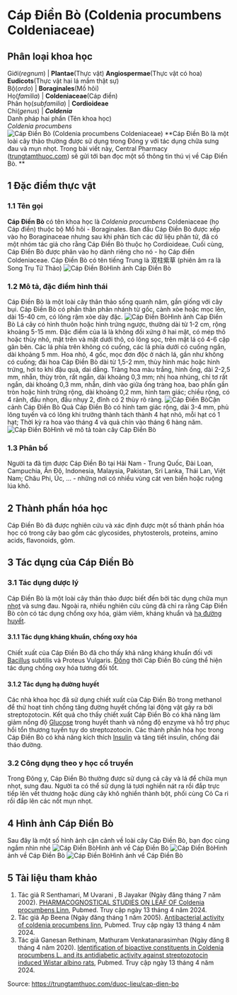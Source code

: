 # Cáp Điền Bò (Coldenia procumbens Coldeniaceae)

Phân loại khoa học  
---  
Giới(_regnum_) |  **Plantae**(Thực vật) **Angiospermae**(Thực vật có hoa) **Eudicots**(Thực vật hai lá mầm thật sự)  
Bộ(_ordo_) | **Boraginales**(Mồ hôi)  
Họ(_familia_) | **Coldeniaceae**(Cáp điền)  
Phân họ(_subfamilia_) | **Cordioideae**  
Chi(_genus_) | _**Coldenia**_  
Danh pháp hai phần (Tên khoa học)  
_Coldenia procumbens_  
![Cáp Điền Bò \(Coldenia procumbens Coldeniaceae\)](https://trungtamthuoc.com/images/others/cap-dien-bo-1-0772.jpg)
**Cáp Điền Bò là một loài cây thảo thường được sử dụng trong Đông y với tác dụng chữa sưng đau và mụn nhọt. Trong bài viết này, Central Pharmacy ([trungtamthuoc.com](https://trungtamthuoc.com/ "trungtamthuoc.com")) sẽ gửi tới bạn đọc một số thông tin thú vị về Cáp Điền Bò. **
##  1 Đặc điểm thực vật
### 1.1 Tên gọi
**Cáp Điền Bò** có tên khoa học là _Coldenia procumbens_ Coldeniaceae (họ Cáp điền) thuộc bộ Mồ hôi - Boraginales. Ban đầu Cáp Điền Bò được xếp vào họ Boraginaceae nhưng sau khi phân tích các dữ liệu phân tử, đã có một nhóm tác giả cho rằng Cáp Điền Bò thuộc họ Cordioideae. Cuối cùng, Cáp Điền Bò được phân vào họ dành riêng cho nó - họ Cáp điền Coldeniaceae.
Cáp Điền Bò có tên tiếng Trung là 双柱紫草 (phiên âm ra là Song Trụ Tử Thảo)
![Cáp Điền Bò](https://trungtamthuoc.com/images/item/cap-dien-bo-2.jpg)Hình ảnh Cáp Điền Bò
### 1.2 Mô tả, đặc điểm hình thái
Cáp Điền Bò là một loài cây thân thảo sống quanh năm, gần giống với cây bụi. Cáp Điền Bò có phần thân phân nhánh từ gốc, cành xòe hoặc mọc lên, dài 15-40 cm, có lông rậm xòe dày đặc. 
![Cáp Điền Bò](https://trungtamthuoc.com/images/item/cap-dien-bo-7.jpg)Hình ảnh Cáp Điền Bò
Lá cây có hình thuôn hoặc hình trứng ngược, thường dài từ 1-2 cm, rộng khoảng 5-15 mm. Đặc điểm của lá là không đối xứng ở hai mặt, có mép thô hoặc thùy nhỏ, mặt trên và mặt dưới thô, có lông sọc, trên mặt lá có 4-6 cặp gân bên. Các lá phía trên không có cuống, các lá phía dưới có cuống ngắn, dài khoảng 5 mm. 
Hoa nhỏ, 4 gốc, mọc đơn độc ở nách lá, gần như không có cuống; đài hoa Cáp Điền Bò dài từ 1,5-2 mm, thùy hình mác hoặc hình trứng, hơi to khi đậu quả, dai dẳng. Tràng hoa màu trắng, hình ống, dài 2-2,5 mm, nhẵn, thùy tròn, rất ngắn, dài khoảng 0,3 mm; nhị hoa nhúng, chỉ tơ rất ngắn, dài khoảng 0,3 mm, nhẵn, dính vào giữa ống tràng hoa, bao phấn gần tròn hoặc hình trứng rộng, dài khoảng 0,2 mm, hình tam giác; chiều rộng, có 4 rãnh, đầu nhọn, đầu nhụy 2, đỉnh có 2 thùy rõ ràng. 
![Cáp Điền Bò](https://trungtamthuoc.com/images/item/cap-dien-bo-5.jpg)Cận cảnh Cáp Điền Bò
Quả Cáp Điền Bò có hình tam giác rộng, dài 3-4 mm, phủ lông tuyến và có lông khi trưởng thành tách thành 4 hạt nhỏ, mỗi hạt có 1 hạt; Thời kỳ ra hoa vào tháng 4 và quả chín vào tháng 6 hàng năm. 
![Cáp Điền Bò](https://trungtamthuoc.com/images/item/cap-dien-bo-9.jpg)Hình vẽ mô tả toàn cây Cáp Điền Bò
### 1.3 Phân bố
Người ta đã tìm được Cáp Điền Bò tại Hải Nam - Trung Quốc, Đài Loan, Campuchia, Ấn Độ, Indonesia, Malaysia, Pakistan, Sri Lanka, Thái Lan, Việt Nam; Châu Phi, Úc, … - những nơi có nhiều vùng cát ven biển hoặc ruộng lúa khô.
##  2 Thành phần hóa học
Cáp Điền Bò đã được nghiên cứu và xác định được một số thành phần hóa học có trong cây bao gồm các glycosides, phytosterols, proteins, amino acids, flavonoids, gôm.
##  3 Tác dụng của Cáp Điền Bò
### 3.1 Tác dụng dược lý
Cáp Điền Bò là một loài cây thân thảo được biết đến bởi tác dụng chữa mụn [nhọt](https://trungtamthuoc.com/bai-viet/nhot "nhọt") và sưng đau. Ngoài ra, nhiều nghiên cứu cũng đã chỉ ra rằng Cáp Điền Bò còn có tác dụng chống oxy hóa, giảm viêm, kháng khuẩn và [hạ đường huyết](https://trungtamthuoc.com/bai-viet/ha-glucose-mau "hạ đường huyết").
#### 3.1.1 Tác dụng kháng khuẩn, chống oxy hóa
Chiết xuất của Cáp Điền Bò đã cho thấy khả năng kháng khuẩn đối với [Bacillus](https://trungtamthuoc.com/hoat-chat/bacillus "Bacillus") subtilis và Proteus Vulgaris. [Đồng](https://trungtamthuoc.com/hoat-chat/dong "Đồng") thời Cáp Điền Bò cũng thể hiện tác dụng chống oxy hóa tương đối tốt. 
#### 3.1.2 Tác dụng hạ đường huyết
Các nhà khoa học đã sử dụng chiết xuất của Cáp Điền Bò trong methanol để thử hoạt tính chống tăng đường huyết chống lại động vật gây ra bởi streptozotocin. Kết quả cho thấy chiết xuất Cáp Điền Bò có khả năng làm giảm nồng độ [Glucose](https://trungtamthuoc.com/hoat-chat/glucose "Glucose") trong huyết thanh và nồng độ enzyme và hỗ trợ phục hồi tổn thương tuyến tụy do streptozotocin. Các thành phần hóa học trong Cáp Điền Bò có khả năng kích thích [Insulin](https://trungtamthuoc.com/hoat-chat/insulin "Insulin") và tăng tiết insulin, chống đái tháo đường. 
### 3.2 Công dụng theo y học cổ truyền
Trong Đông y, Cáp Điền Bò thường được sử dụng cả cây và lá để chữa mụn nhọt, sưng đau. Người ta có thể sử dụng lá tươi nghiền nát ra rồi đắp trực tiếp lên vết thương hoặc dùng cây khô nghiền thành bột, phối cùng Cỏ Ca ri rồi đắp lên các nốt mụn nhọt. 
##  4 Hình ảnh Cáp Điền Bò
Sau đây là một số hình ảnh cận cảnh về loài cây Cáp Điền Bò, bạn đọc cùng ngắm nhìn nhé
![Cáp Điền Bò](https://trungtamthuoc.com/images/item/cap-dien-bo-3.jpg)Hình ảnh về Cáp Điền Bò
![Cáp Điền Bò](https://trungtamthuoc.com/images/item/cap-dien-bo-4.jpg)Hình ảnh về Cáp Điền Bò
![Cáp Điền Bò](https://trungtamthuoc.com/images/item/cap-dien-bo-6.jpg)Hình ảnh về Cáp Điền Bò
##  5 Tài liệu tham khảo
  1. Tác giả R Senthamari, M Uvarani , B Jayakar (Ngày đăng tháng 7 năm 2002). [PHARMACOGNOSTICAL STUDIES ON LEAF OF Coldenia procumbens Linn](https://pubmed.ncbi.nlm.nih.gov/22557078/), Pubmed. Truy cập ngày 13 tháng 4 năm 2024. 
  2. Tác giả Ap Beena (Ngày đăng tháng 1 năm 2005). [Antibacterial activity of coldenia procumbens linn](https://pubmed.ncbi.nlm.nih.gov/22557163/), Pubmed. Truy cập ngày 13 tháng 4 năm 2024.
  3. Tác giả Ganesan Rethinam, Mathuram Venkatanarasimhan (Ngày đăng 8 tháng 4 năm 2020). [Identification of bioactive constituents in Coldenia procumbens L. and its antidiabetic activity against streptozotocin induced Wistar albino rats](https://pubmed.ncbi.nlm.nih.gov/32284445/), Pubmed. Truy cập ngày 13 tháng 4 năm 2024.




Source: https://trungtamthuoc.com/duoc-lieu/cap-dien-bo